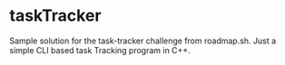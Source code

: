 # taskTracker
Sample solution for the task-tracker challenge from roadmap.sh. Just a simple CLI based task Tracking program in C++.
